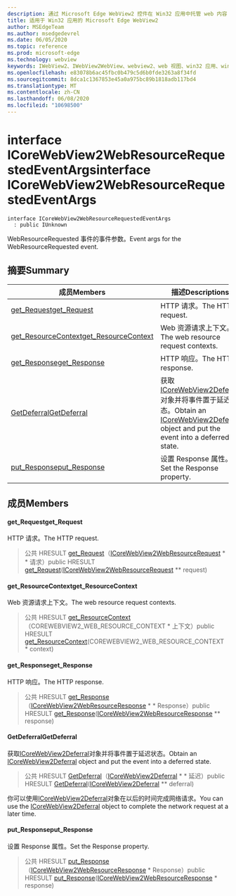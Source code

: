 ```yaml
---
description: 通过 Microsoft Edge WebView2 控件在 Win32 应用中托管 web 内容
title: 适用于 Win32 应用的 Microsoft Edge WebView2
author: MSEdgeTeam
ms.author: msedgedevrel
ms.date: 06/05/2020
ms.topic: reference
ms.prod: microsoft-edge
ms.technology: webview
keywords: IWebView2、IWebView2WebView、webview2、web 视图、win32 应用、win32、edge、ICoreWebView2、ICoreWebView2Controller、浏览器控件、边缘 html
ms.openlocfilehash: e83078b6ac45fbc0b479c5d6b0fde3263a8f34fd
ms.sourcegitcommit: 8dca1c1367853e45a0a975bc89b1818adb117bd4
ms.translationtype: MT
ms.contentlocale: zh-CN
ms.lasthandoff: 06/08/2020
ms.locfileid: "10698500"
---
```

# <span data-ttu-id="25370-104">interface ICoreWebView2WebResourceRequestedEventArgs</span><span class="sxs-lookup"><span data-stu-id="25370-104">interface ICoreWebView2WebResourceRequestedEventArgs</span></span> 

```
interface ICoreWebView2WebResourceRequestedEventArgs
  : public IUnknown
```

<span data-ttu-id="25370-105">WebResourceRequested 事件的事件参数。</span><span class="sxs-lookup"><span data-stu-id="25370-105">Event args for the WebResourceRequested event.</span></span>

## <span data-ttu-id="25370-106">摘要</span><span class="sxs-lookup"><span data-stu-id="25370-106">Summary</span></span>

 <span data-ttu-id="25370-107">成员</span><span class="sxs-lookup"><span data-stu-id="25370-107">Members</span></span>                        | <span data-ttu-id="25370-108">描述</span><span class="sxs-lookup"><span data-stu-id="25370-108">Descriptions</span></span>
--------------------------------|---------------------------------------------
[<span data-ttu-id="25370-109">get_Request</span><span class="sxs-lookup"><span data-stu-id="25370-109">get_Request</span></span>](#get_request) | <span data-ttu-id="25370-110">HTTP 请求。</span><span class="sxs-lookup"><span data-stu-id="25370-110">The HTTP request.</span></span>
[<span data-ttu-id="25370-111">get_ResourceContext</span><span class="sxs-lookup"><span data-stu-id="25370-111">get_ResourceContext</span></span>](#get_resourcecontext) | <span data-ttu-id="25370-112">Web 资源请求上下文。</span><span class="sxs-lookup"><span data-stu-id="25370-112">The web resource request contexts.</span></span>
[<span data-ttu-id="25370-113">get_Response</span><span class="sxs-lookup"><span data-stu-id="25370-113">get_Response</span></span>](#get_response) | <span data-ttu-id="25370-114">HTTP 响应。</span><span class="sxs-lookup"><span data-stu-id="25370-114">The HTTP response.</span></span>
[<span data-ttu-id="25370-115">GetDeferral</span><span class="sxs-lookup"><span data-stu-id="25370-115">GetDeferral</span></span>](#getdeferral) | <span data-ttu-id="25370-116">获取[ICoreWebView2Deferral](icorewebview2deferral.md)对象并将事件置于延迟状态。</span><span class="sxs-lookup"><span data-stu-id="25370-116">Obtain an [ICoreWebView2Deferral](icorewebview2deferral.md) object and put the event into a deferred state.</span></span>
[<span data-ttu-id="25370-117">put_Response</span><span class="sxs-lookup"><span data-stu-id="25370-117">put_Response</span></span>](#put_response) | <span data-ttu-id="25370-118">设置 Response 属性。</span><span class="sxs-lookup"><span data-stu-id="25370-118">Set the Response property.</span></span>

## <span data-ttu-id="25370-119">成员</span><span class="sxs-lookup"><span data-stu-id="25370-119">Members</span></span>

#### <span data-ttu-id="25370-120">get_Request</span><span class="sxs-lookup"><span data-stu-id="25370-120">get_Request</span></span> 

<span data-ttu-id="25370-121">HTTP 请求。</span><span class="sxs-lookup"><span data-stu-id="25370-121">The HTTP request.</span></span>

> <span data-ttu-id="25370-122">公共 HRESULT [get_Request](#get_request)（[ICoreWebView2WebResourceRequest](icorewebview2webresourcerequest.md) \* \* 请求）</span><span class="sxs-lookup"><span data-stu-id="25370-122">public HRESULT [get_Request](#get_request)([ICoreWebView2WebResourceRequest](icorewebview2webresourcerequest.md) \*\* request)</span></span>

#### <span data-ttu-id="25370-123">get_ResourceContext</span><span class="sxs-lookup"><span data-stu-id="25370-123">get_ResourceContext</span></span> 

<span data-ttu-id="25370-124">Web 资源请求上下文。</span><span class="sxs-lookup"><span data-stu-id="25370-124">The web resource request contexts.</span></span>

> <span data-ttu-id="25370-125">公共 HRESULT [get_ResourceContext](#get_resourcecontext)（COREWEBVIEW2_WEB_RESOURCE_CONTEXT \* 上下文）</span><span class="sxs-lookup"><span data-stu-id="25370-125">public HRESULT [get_ResourceContext](#get_resourcecontext)(COREWEBVIEW2_WEB_RESOURCE_CONTEXT \* context)</span></span>

#### <span data-ttu-id="25370-126">get_Response</span><span class="sxs-lookup"><span data-stu-id="25370-126">get_Response</span></span> 

<span data-ttu-id="25370-127">HTTP 响应。</span><span class="sxs-lookup"><span data-stu-id="25370-127">The HTTP response.</span></span>

> <span data-ttu-id="25370-128">公共 HRESULT [get_Response](#get_response)（[ICoreWebView2WebResourceResponse](icorewebview2webresourceresponse.md) \* \* Response）</span><span class="sxs-lookup"><span data-stu-id="25370-128">public HRESULT [get_Response](#get_response)([ICoreWebView2WebResourceResponse](icorewebview2webresourceresponse.md) \*\* response)</span></span>

#### <span data-ttu-id="25370-129">GetDeferral</span><span class="sxs-lookup"><span data-stu-id="25370-129">GetDeferral</span></span> 

<span data-ttu-id="25370-130">获取[ICoreWebView2Deferral](icorewebview2deferral.md)对象并将事件置于延迟状态。</span><span class="sxs-lookup"><span data-stu-id="25370-130">Obtain an [ICoreWebView2Deferral](icorewebview2deferral.md) object and put the event into a deferred state.</span></span>

> <span data-ttu-id="25370-131">公共 HRESULT [GetDeferral](#getdeferral)（[ICoreWebView2Deferral](icorewebview2deferral.md) \* \* 延迟）</span><span class="sxs-lookup"><span data-stu-id="25370-131">public HRESULT [GetDeferral](#getdeferral)([ICoreWebView2Deferral](icorewebview2deferral.md) \*\* deferral)</span></span>

<span data-ttu-id="25370-132">你可以使用[ICoreWebView2Deferral](icorewebview2deferral.md)对象在以后的时间完成网络请求。</span><span class="sxs-lookup"><span data-stu-id="25370-132">You can use the [ICoreWebView2Deferral](icorewebview2deferral.md) object to complete the network request at a later time.</span></span>

#### <span data-ttu-id="25370-133">put_Response</span><span class="sxs-lookup"><span data-stu-id="25370-133">put_Response</span></span> 

<span data-ttu-id="25370-134">设置 Response 属性。</span><span class="sxs-lookup"><span data-stu-id="25370-134">Set the Response property.</span></span>

> <span data-ttu-id="25370-135">公共 HRESULT [put_Response](#put_response)（[ICoreWebView2WebResourceResponse](icorewebview2webresourceresponse.md) \* Response）</span><span class="sxs-lookup"><span data-stu-id="25370-135">public HRESULT [put_Response](#put_response)([ICoreWebView2WebResourceResponse](icorewebview2webresourceresponse.md) \* response)</span></span>

